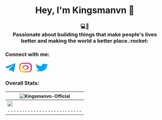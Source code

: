 <h1 align="center">Hey, I'm Kingsmanvn 👋</h1>
<h3 align="center">💻💖 <br /> Passionate about building things that make people's lives better and making the world a better place.:rocket:</h3>

<h3 align="left">Connect with me:</h3>
<p align="left">
 <a href="https://telegram.me/kingsmanvn07" target="_blank"><img align="center" src="https://github.com/Kingsmanvn-Official/Kingsman/raw/main/IconSet/telegram.png" alt="Kingsmanvn-Official" /></a>&nbsp;&nbsp;
<a href="https://instagram.com/b_v1112" target="_blank"><img align="center" src="https://github.com/Kingsmanvn-Official/Kingsman/raw/main/IconSet/instagram.svg" alt="Kingsmanvn-Official" height="30" width="40" /></a>&nbsp;&nbsp; 
 <a href="https://twitter.com/kingsmanvn07" target="_blank"><img align="center" src="https://github.com/Kingsmanvn-Official/Kingsman/raw/main/IconSet/twitter.svg" alt="Kingsmanvn-Official" height="30" width="40" /></a>&nbsp;&nbsp;
</p>
<h3 align="left">Overall Stats:</h3>
<p align="center">
  
| <img align="center" src="https://github-readme-stats.vercel.app/api?username=Kingsmanvn-Official&show_icons=true&locale=en&count_private=true&theme=radical" alt="Kingsmanvn-Official" /> |
| -------------------------- |
|  <img align="center" src="https://github-readme-stats.vercel.app/api/top-langs/?username=Kingsmanvn-Official&layout=compact&theme=buefy&hide_border=true" /> |
| -------------------------- |

</p>


<!--
**Kingsmanvn-Official/Kingsmanvn-Official** is a ✨ _special_ ✨ repository because its `README.md` (this file) appears on your GitHub profile.

Here are some ideas to get you started:

- 🔭 I’m currently working on ...
- 🌱 I’m currently learning ...
- 👯 I’m looking to collaborate on ...
- 🤔 I’m looking for help with ...
- 💬 Ask me about ...
- 📫 How to reach me: ...
- 😄 Pronouns: ...
- ⚡ Fun fact: ...
-->
